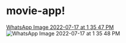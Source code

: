 # movie-app!
[WhatsApp Image 2022-07-17 at 1 35 47 PM](https://user-images.githubusercontent.com/65820533/180368436-8bb25191-bfc2-4e3d-8511-6cb4ffc791ec.jpeg)
![WhatsApp Image 2022-07-17 at 1 35 48 PM](https://user-images.githubusercontent.com/65820533/180368552-b48d0d01-963e-478d-aed6-7ff82ad9c586.jpeg)
